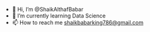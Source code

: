 - 👋 Hi, I’m @ShaikAlthafBabar
- 🌱 I’m currently learning Data Science
- 📫 How to reach me shaikbabarking786@gmail.com

<!---
ShaikAlthafBabar/ShaikAlthafBabar is a ✨ special ✨ repository because its `README.md` (this file) appears on your GitHub profile.
You can click the Preview link to take a look at your changes.
--->
